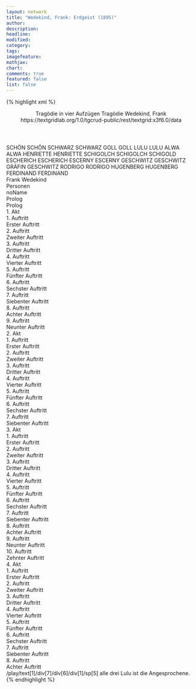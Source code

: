 ```yaml
---
layout: network
title: "Wedekind, Frank: Erdgeist (1895)"
author:
description:
headline:
modified:
category:
tags:
imagefeature: 
mathjax: 
chart: 
comments: true
featured: false
list: false
---
```

{% highlight xml %}
<?xml-model href="https://raw.githubusercontent.com/DLiNa/project/master/rules/lina.rnc"?><?xml-model href="https://raw.githubusercontent.com/DLiNa/project/master/rules/lina.sch"?>
<play xmlns="http://lina.digital">
  <header>
    <title>Erdgeist</title>
  	<subtitle>Tragödie in vier Aufzügen</subtitle>
  	<genretitle>Tragödie</genretitle>
    <author>Wedekind, Frank</author>
  	<date when="1895" type="written"/>
  	<date when="1895" type="print"/>
  	<date when="1898" type="premiere"/>
  	<source>https://textgridlab.org/1.0/tgcrud-public/rest/textgrid:x3f6.0/data</source>
  </header>
  <personae>
    <character>
      <name>SCHÖN</name>
      <alias xml:id="schön">
        <name>SCHÖN</name>
      </alias>
    </character>
    <character>
      <name>SCHWARZ</name>
      <alias xml:id="schwarz">
        <name>SCHWARZ</name>
      </alias>
    </character>
    <character>
      <name>GOLL</name>
      <alias xml:id="goll">
        <name>GOLL</name>
      </alias>
    </character>
    <character>
      <name>LULU</name>
      <alias xml:id="lulu">
        <name>LULU</name>
      </alias>
    </character>
    <character>
      <name>ALWA</name>
      <alias xml:id="alwa">
        <name>ALWA</name>
      </alias>
    </character>
    <character>
      <name>HENRIETTE</name>
      <alias xml:id="henriette">
        <name>HENRIETTE</name>
      </alias>
    </character>
    <character>
      <name>SCHIGOLCH</name>
      <alias xml:id="schigolch">
        <name>SCHIGOLCH</name>
      </alias>
    	<alias xml:id="schigold">
    		<name>SCHIGOLD</name>
    	</alias>
    </character>
    <character>
      <name>ESCHERICH</name>
      <alias xml:id="escherich">
        <name>ESCHERICH</name>
      </alias>
    </character>
    <character>
      <name>ESCERNY</name>
      <alias xml:id="escerny">
        <name>ESCERNY</name>
      </alias>
    </character>
    <character>
      <name>GESCHWITZ</name>
      <alias xml:id="geschwitz">
        <name>GESCHWITZ</name>
      </alias>
    	<alias xml:id="gräfin_geschwitz">
    		<name>GRÄFIN GESCHWITZ</name>
    	</alias>
    </character>
    <character>
      <name>RODRIGO</name>
      <alias xml:id="rodrigo">
        <name>RODRIGO</name>
      </alias>
    </character>
    <character>
      <name>HUGENBERG</name>
      <alias xml:id="hugenberg">
        <name>HUGENBERG</name>
      </alias>
    </character>
    <character>
      <name>FERDINAND</name>
      <alias xml:id="ferdinand">
        <name>FERDINAND</name>
      </alias>
    </character>
  </personae>
  <text>
    <div>
      <head>Frank Wedekind</head>
    </div>
    <div>
      <head>Personen</head>
      <div>
        <head>noName</head>
      </div>
    </div>
    <div>
      <head>Prolog</head>
      <div>
        <head>Prolog</head>
      </div>
    </div>
    <div>
      <head>1. Akt</head>
      <div>
        <head>1. Auftritt</head>
        <div>
          <head>Erster Auftritt</head>
          <sp who="#schön">
            <amount n="33" unit="speech_acts"/>
            <amount n="203" unit="words"/>
            <amount n="31" unit="lines"/>
            <amount n="1093" unit="chars"/>
          </sp>
          <sp who="#schwarz">
            <amount n="32" unit="speech_acts"/>
            <amount n="454" unit="words"/>
            <amount n="25" unit="lines"/>
            <amount n="2486" unit="chars"/>
          </sp>
        </div>
      </div>
      <div>
        <head>2. Auftritt</head>
        <div>
          <head>Zweiter Auftritt</head>
          <sp who="#schwarz">
            <amount n="15" unit="speech_acts"/>
            <amount n="138" unit="words"/>
            <amount n="12" unit="lines"/>
            <amount n="835" unit="chars"/>
          </sp>
          <sp who="#goll">
            <amount n="32" unit="speech_acts"/>
            <amount n="362" unit="words"/>
            <amount n="27" unit="lines"/>
            <amount n="2010" unit="chars"/>
          </sp>
          <sp who="#schön">
            <amount n="29" unit="speech_acts"/>
            <amount n="290" unit="words"/>
            <amount n="27" unit="lines"/>
            <amount n="1707" unit="chars"/>
          </sp>
          <sp who="#lulu">
            <amount n="26" unit="speech_acts"/>
            <amount n="176" unit="words"/>
            <amount n="26" unit="lines"/>
            <amount n="919" unit="chars"/>
          </sp>
        </div>
      </div>
      <div>
        <head>3. Auftritt</head>
        <div>
          <head>Dritter Auftritt</head>
          <sp who="#alwa">
            <amount n="20" unit="speech_acts"/>
            <amount n="201" unit="words"/>
            <amount n="17" unit="lines"/>
            <amount n="1136" unit="chars"/>
          </sp>
          <sp who="#schön">
            <amount n="8" unit="speech_acts"/>
            <amount n="59" unit="words"/>
            <amount n="8" unit="lines"/>
            <amount n="327" unit="chars"/>
          </sp>
          <sp who="#lulu">
            <amount n="3" unit="speech_acts"/>
            <amount n="27" unit="words"/>
            <amount n="3" unit="lines"/>
            <amount n="135" unit="chars"/>
          </sp>
          <sp who="#goll">
            <amount n="21" unit="speech_acts"/>
            <amount n="173" unit="words"/>
            <amount n="20" unit="lines"/>
            <amount n="958" unit="chars"/>
          </sp>
        </div>
      </div>
      <div>
        <head>4. Auftritt</head>
        <div>
          <head>Vierter Auftritt</head>
          <sp who="#schwarz">
            <amount n="53" unit="speech_acts"/>
            <amount n="377" unit="words"/>
            <amount n="49" unit="lines"/>
            <amount n="2151" unit="chars"/>
          </sp>
          <sp who="#lulu">
            <amount n="56" unit="speech_acts"/>
            <amount n="531" unit="words"/>
            <amount n="44" unit="lines"/>
            <amount n="2881" unit="chars"/>
          </sp>
          <sp who="#goll">
            <amount n="3" unit="speech_acts"/>
            <amount n="9" unit="words"/>
            <amount n="3" unit="lines"/>
            <amount n="45" unit="chars"/>
          </sp>
        </div>
      </div>
      <div>
        <head>5. Auftritt</head>
        <div>
          <head>Fünfter Auftritt</head>
          <sp who="#goll">
            <amount n="1" unit="speech_acts"/>
            <amount n="18" unit="words"/>
            <amount n="1" unit="lines"/>
            <amount n="96" unit="chars"/>
          </sp>
          <sp who="#schwarz">
            <amount n="6" unit="speech_acts"/>
            <amount n="68" unit="words"/>
            <amount n="4" unit="lines"/>
            <amount n="384" unit="chars"/>
          </sp>
          <sp who="#lulu">
            <amount n="5" unit="speech_acts"/>
            <amount n="26" unit="words"/>
            <amount n="5" unit="lines"/>
            <amount n="137" unit="chars"/>
          </sp>
        </div>
      </div>
      <div>
        <head>6. Auftritt</head>
        <div>
          <head>Sechster Auftritt</head>
          <sp who="#lulu">
            <amount n="1" unit="speech_acts"/>
            <amount n="103" unit="words"/>
            <amount n="504" unit="chars"/>
          </sp>
        </div>
      </div>
      <div>
        <head>7. Auftritt</head>
        <div>
          <head>Siebenter Auftritt</head>
          <sp who="#schwarz">
            <amount n="37" unit="speech_acts"/>
            <amount n="187" unit="words"/>
            <amount n="37" unit="lines"/>
            <amount n="1031" unit="chars"/>
          </sp>
          <sp who="#lulu">
            <amount n="35" unit="speech_acts"/>
            <amount n="180" unit="words"/>
            <amount n="35" unit="lines"/>
            <amount n="921" unit="chars"/>
          </sp>
        </div>
      </div>
      <div>
        <head>8. Auftritt</head>
        <div>
          <head>Achter Auftritt</head>
          <sp who="#schwarz">
            <amount n="1" unit="speech_acts"/>
            <amount n="138" unit="words"/>
            <amount n="714" unit="chars"/>
          </sp>
        </div>
      </div>
      <div>
        <head>9. Auftritt</head>
        <div>
          <head>Neunter Auftritt</head>
          <sp who="#lulu">
            <amount n="1" unit="speech_acts"/>
            <amount n="9" unit="words"/>
            <amount n="1" unit="lines"/>
            <amount n="49" unit="chars"/>
          </sp>
        </div>
      </div>
    </div>
    <div>
      <head>2. Akt</head>
      <div>
        <head>1. Auftritt</head>
        <div>
          <head>Erster Auftritt</head>
          <sp who="#schwarz">
            <amount n="25" unit="speech_acts"/>
            <amount n="348" unit="words"/>
            <amount n="16" unit="lines"/>
            <amount n="2011" unit="chars"/>
          </sp>
          <sp who="#lulu">
            <amount n="26" unit="speech_acts"/>
            <amount n="168" unit="words"/>
            <amount n="24" unit="lines"/>
            <amount n="924" unit="chars"/>
          </sp>
          <sp who="#henriette">
            <amount n="1" unit="speech_acts"/>
            <amount n="18" unit="words"/>
            <amount n="1" unit="lines"/>
            <amount n="97" unit="chars"/>
          </sp>
        </div>
      </div>
      <div>
        <head>2. Auftritt</head>
        <div>
          <head>Zweiter Auftritt</head>
          <sp who="#schigolch">
            <amount n="41" unit="speech_acts"/>
            <amount n="612" unit="words"/>
            <amount n="28" unit="lines"/>
            <amount n="3313" unit="chars"/>
          </sp>
          <sp who="#lulu">
            <amount n="40" unit="speech_acts"/>
            <amount n="220" unit="words"/>
            <amount n="40" unit="lines"/>
            <amount n="1170" unit="chars"/>
          </sp>
        </div>
      </div>
      <div>
        <head>3. Auftritt</head>
        <div>
          <head>Dritter Auftritt</head>
          <sp who="#schön">
            <amount n="39" unit="speech_acts"/>
            <amount n="658" unit="words"/>
            <amount n="28" unit="lines"/>
            <amount n="3604" unit="chars"/>
          </sp>
          <sp who="#lulu">
            <amount n="38" unit="speech_acts"/>
            <amount n="742" unit="words"/>
            <amount n="27" unit="lines"/>
            <amount n="3938" unit="chars"/>
          </sp>
        </div>
      </div>
      <div>
        <head>4. Auftritt</head>
        <div>
          <head>Vierter Auftritt</head>
          <sp who="#schwarz">
            <amount n="50" unit="speech_acts"/>
            <amount n="279" unit="words"/>
            <amount n="49" unit="lines"/>
            <amount n="1463" unit="chars"/>
          </sp>
          <sp who="#lulu">
            <amount n="3" unit="speech_acts"/>
            <amount n="12" unit="words"/>
            <amount n="3" unit="lines"/>
            <amount n="67" unit="chars"/>
          </sp>
          <sp who="#schön">
            <amount n="50" unit="speech_acts"/>
            <amount n="812" unit="words"/>
            <amount n="32" unit="lines"/>
            <amount n="4463" unit="chars"/>
          </sp>
        </div>
      </div>
      <div>
        <head>5. Auftritt</head>
        <div>
          <head>Fünfter Auftritt</head>
          <sp who="#schön">
            <amount n="10" unit="speech_acts"/>
            <amount n="81" unit="words"/>
            <amount n="9" unit="lines"/>
            <amount n="427" unit="chars"/>
          </sp>
          <sp who="#lulu">
            <amount n="8" unit="speech_acts"/>
            <amount n="25" unit="words"/>
            <amount n="7" unit="lines"/>
            <amount n="160" unit="chars"/>
          </sp>
        </div>
      </div>
      <div>
        <head>6. Auftritt</head>
        <div>
          <head>Sechster Auftritt</head>
          <sp who="#schön">
            <amount n="36" unit="speech_acts"/>
            <amount n="300" unit="words"/>
            <amount n="28" unit="lines"/>
            <amount n="1609" unit="chars"/>
          </sp>
          <sp who="#alwa">
            <amount n="25" unit="speech_acts"/>
            <amount n="152" unit="words"/>
            <amount n="25" unit="lines"/>
            <amount n="840" unit="chars"/>
          </sp>
          <sp who="#lulu">
            <amount n="25" unit="speech_acts"/>
            <amount n="154" unit="words"/>
            <amount n="24" unit="lines"/>
            <amount n="846" unit="chars"/>
          </sp>
          <sp who="#henriette">
            <amount n="4" unit="speech_acts"/>
            <amount n="15" unit="words"/>
            <amount n="2" unit="lines"/>
            <amount n="84" unit="chars"/>
          </sp>
        </div>
      </div>
      <div>
        <head>7. Auftritt</head>
        <div>
          <head>Siebenter Auftritt</head>
          <sp who="#escherich">
            <amount n="11" unit="speech_acts"/>
            <amount n="112" unit="words"/>
            <amount n="10" unit="lines"/>
            <amount n="659" unit="chars"/>
          </sp>
          <sp who="#schön">
            <amount n="10" unit="speech_acts"/>
            <amount n="49" unit="words"/>
            <amount n="9" unit="lines"/>
            <amount n="306" unit="chars"/>
          </sp>
        </div>
      </div>
    </div>
    <div>
      <head>3. Akt</head>
      <div>
        <head>1. Auftritt</head>
        <div>
          <head>Erster Auftritt</head>
          <sp who="#alwa">
            <amount n="39" unit="speech_acts"/>
            <amount n="455" unit="words"/>
            <amount n="34" unit="lines"/>
            <amount n="2464" unit="chars"/>
          </sp>
          <sp who="#lulu">
            <amount n="35" unit="speech_acts"/>
            <amount n="436" unit="words"/>
            <amount n="30" unit="lines"/>
            <amount n="2369" unit="chars"/>
          </sp>
          <sp who="#schön">
            <amount n="11" unit="speech_acts"/>
            <amount n="134" unit="words"/>
            <amount n="7" unit="lines"/>
            <amount n="745" unit="chars"/>
          </sp>
        </div>
      </div>
      <div>
        <head>2. Auftritt</head>
        <div>
          <head>Zweiter Auftritt</head>
          <sp who="#alwa">
            <amount n="1" unit="speech_acts"/>
            <amount n="111" unit="words"/>
            <amount n="637" unit="chars"/>
          </sp>
        </div>
      </div>
      <div>
        <head>3. Auftritt</head>
        <div>
          <head>Dritter Auftritt</head>
          <sp who="#alwa">
            <amount n="7" unit="speech_acts"/>
            <amount n="87" unit="words"/>
            <amount n="5" unit="lines"/>
            <amount n="461" unit="chars"/>
          </sp>
          <sp who="#escerny">
            <amount n="6" unit="speech_acts"/>
            <amount n="95" unit="words"/>
            <amount n="5" unit="lines"/>
            <amount n="505" unit="chars"/>
          </sp>
        </div>
      </div>
      <div>
        <head>4. Auftritt</head>
        <div>
          <head>Vierter Auftritt</head>
          <sp who="#lulu">
            <amount n="5" unit="speech_acts"/>
            <amount n="47" unit="words"/>
            <amount n="4" unit="lines"/>
            <amount n="248" unit="chars"/>
          </sp>
          <sp who="#escerny">
            <amount n="3" unit="speech_acts"/>
            <amount n="13" unit="words"/>
            <amount n="3" unit="lines"/>
            <amount n="76" unit="chars"/>
          </sp>
          <sp who="#alwa">
            <amount n="4" unit="speech_acts"/>
            <amount n="23" unit="words"/>
            <amount n="4" unit="lines"/>
            <amount n="128" unit="chars"/>
          </sp>
        </div>
      </div>
      <div>
        <head>5. Auftritt</head>
        <div>
          <head>Fünfter Auftritt</head>
          <sp who="#lulu">
            <amount n="14" unit="speech_acts"/>
            <amount n="211" unit="words"/>
            <amount n="10" unit="lines"/>
            <amount n="1148" unit="chars"/>
          </sp>
          <sp who="#escerny">
            <amount n="14" unit="speech_acts"/>
            <amount n="518" unit="words"/>
            <amount n="6" unit="lines"/>
            <amount n="3042" unit="chars"/>
          </sp>
        </div>
      </div>
      <div>
        <head>6. Auftritt</head>
        <div>
          <head>Sechster Auftritt</head>
          <sp who="#escerny">
            <amount n="1" unit="speech_acts"/>
            <amount n="91" unit="words"/>
            <amount n="498" unit="chars"/>
          </sp>
        </div>
      </div>
      <div>
        <head>7. Auftritt</head>
        <div>
          <head>Siebenter Auftritt</head>
          <sp who="#alwa">
            <amount n="10" unit="speech_acts"/>
            <amount n="93" unit="words"/>
            <amount n="10" unit="lines"/>
            <amount n="499" unit="chars"/>
          </sp>
          <sp who="#escerny">
            <amount n="9" unit="speech_acts"/>
            <amount n="66" unit="words"/>
            <amount n="9" unit="lines"/>
            <amount n="338" unit="chars"/>
          </sp>
        </div>
      </div>
      <div>
        <head>8. Auftritt</head>
        <div>
          <head>Achter Auftritt</head>
        </div>
      </div>
      <div>
        <head>9. Auftritt</head>
        <div>
          <head>Neunter Auftritt</head>
          <sp who="#alwa">
            <amount n="8" unit="speech_acts"/>
            <amount n="93" unit="words"/>
            <amount n="7" unit="lines"/>
            <amount n="536" unit="chars"/>
          </sp>
          <sp who="#lulu">
            <amount n="9" unit="speech_acts"/>
            <amount n="72" unit="words"/>
            <amount n="8" unit="lines"/>
            <amount n="371" unit="chars"/>
          </sp>
          <sp who="#schön">
            <amount n="5" unit="speech_acts"/>
            <amount n="78" unit="words"/>
            <amount n="3" unit="lines"/>
            <amount n="387" unit="chars"/>
          </sp>
        </div>
      </div>
      <div>
        <head>10. Auftritt</head>
        <div>
          <head>Zehnter Auftritt</head>
          <sp who="#lulu">
            <amount n="40" unit="speech_acts"/>
            <amount n="994" unit="words"/>
            <amount n="25" unit="lines"/>
            <amount n="5358" unit="chars"/>
          </sp>
          <sp who="#schön">
            <amount n="40" unit="speech_acts"/>
            <amount n="499" unit="words"/>
            <amount n="34" unit="lines"/>
            <amount n="2663" unit="chars"/>
          </sp>
        </div>
      </div>
    </div>
    <div>
      <head>4. Akt</head>
      <div>
        <head>1. Auftritt</head>
        <div>
          <head>Erster Auftritt</head>
          <sp who="#geschwitz">
            <amount n="7" unit="speech_acts"/>
            <amount n="88" unit="words"/>
            <amount n="6" unit="lines"/>
            <amount n="479" unit="chars"/>
          </sp>
          <sp who="#schön">
            <amount n="3" unit="speech_acts"/>
            <amount n="18" unit="words"/>
            <amount n="3" unit="lines"/>
            <amount n="119" unit="chars"/>
          </sp>
          <sp who="#lulu">
            <amount n="5" unit="speech_acts"/>
            <amount n="29" unit="words"/>
            <amount n="5" unit="lines"/>
            <amount n="158" unit="chars"/>
          </sp>
        </div>
      </div>
      <div>
        <head>2. Auftritt</head>
        <div>
          <head>Zweiter Auftritt</head>
          <sp who="#schön">
            <amount n="1" unit="speech_acts"/>
            <amount n="166" unit="words"/>
            <amount n="957" unit="chars"/>
          </sp>
        </div>
      </div>
      <div>
        <head>3. Auftritt</head>
        <div>
          <head>Dritter Auftritt</head>
          <sp who="#lulu">
            <amount n="11" unit="speech_acts"/>
            <amount n="114" unit="words"/>
            <amount n="9" unit="lines"/>
            <amount n="613" unit="chars"/>
          </sp>
          <sp who="#schön">
            <amount n="10" unit="speech_acts"/>
            <amount n="95" unit="words"/>
            <amount n="9" unit="lines"/>
            <amount n="506" unit="chars"/>
          </sp>
        </div>
      </div>
      <div>
        <head>4. Auftritt</head>
        <div>
          <head>Vierter Auftritt</head>
          <sp who="#gräfin_geschwitz">
            <amount n="1" unit="speech_acts"/>
            <amount n="10" unit="words"/>
            <amount n="1" unit="lines"/>
            <amount n="64" unit="chars"/>
          </sp>
        </div>
      </div>
      <div>
        <head>5. Auftritt</head>
        <div>
          <head>Fünfter Auftritt</head>
          <sp who="#schigolch">
            <amount n="13" unit="speech_acts"/>
            <amount n="200" unit="words"/>
            <amount n="8" unit="lines"/>
            <amount n="1147" unit="chars"/>
          </sp>
          <sp who="#rodrigo">
            <amount n="15" unit="speech_acts"/>
            <amount n="170" unit="words"/>
            <amount n="12" unit="lines"/>
            <amount n="951" unit="chars"/>
          </sp>
          <sp who="#hugenberg">
            <amount n="10" unit="speech_acts"/>
            <amount n="97" unit="words"/>
            <amount n="9" unit="lines"/>
            <amount n="539" unit="chars"/>
          </sp>
          <sp who="#schigold">
            <amount n="1" unit="speech_acts"/>
            <amount n="9" unit="words"/>
            <amount n="1" unit="lines"/>
            <amount n="49" unit="chars"/>
          </sp>
        </div>
      </div>
      <div>
        <head>6. Auftritt</head>
        <div>
          <head>Sechster Auftritt</head>
          <sp who="#lulu">
            <amount n="16" unit="speech_acts"/>
            <amount n="108" unit="words"/>
            <amount n="16" unit="lines"/>
            <amount n="625" unit="chars"/>
          </sp>
          <sp who="#schigolch">
            <amount n="15" unit="speech_acts"/>
            <amount n="122" unit="words"/>
            <amount n="14" unit="lines"/>
            <amount n="651" unit="chars"/>
          </sp>
          <sp who="#rodrigo">
            <amount n="15" unit="speech_acts"/>
            <amount n="129" unit="words"/>
            <amount n="15" unit="lines"/>
            <amount n="690" unit="chars"/>
          </sp>
          <sp who="#hugenberg">
            <amount n="3" unit="speech_acts"/>
            <amount n="19" unit="words"/>
            <amount n="3" unit="lines"/>
            <amount n="104" unit="chars"/>
          </sp>
          <sp who="#schigolch #rodrigo #hugenberg">
            <amount n="1" unit="speech_acts"/>
            <amount n="2" unit="words"/>
            <amount n="1" unit="lines"/>
            <amount n="12" unit="chars"/>
          </sp>
          <sp who="#ferdinand">
            <amount n="1" unit="speech_acts"/>
            <amount n="4" unit="words"/>
            <amount n="1" unit="lines"/>
            <amount n="18" unit="chars"/>
          </sp>
        </div>
      </div>
      <div>
        <head>7. Auftritt</head>
        <div>
          <head>Siebenter Auftritt</head>
          <sp who="#alwa">
            <amount n="13" unit="speech_acts"/>
            <amount n="147" unit="words"/>
            <amount n="10" unit="lines"/>
            <amount n="825" unit="chars"/>
          </sp>
          <sp who="#lulu">
            <amount n="11" unit="speech_acts"/>
            <amount n="155" unit="words"/>
            <amount n="9" unit="lines"/>
            <amount n="850" unit="chars"/>
          </sp>
          <sp who="#ferdinand">
            <amount n="2" unit="speech_acts"/>
            <amount n="11" unit="words"/>
            <amount n="2" unit="lines"/>
            <amount n="52" unit="chars"/>
          </sp>
        </div>
      </div>
      <div>
        <head>8. Auftritt</head>
        <div>
          <head>Achter Auftritt</head>
          <sp who="#schön">
            <amount n="33" unit="speech_acts"/>
            <amount n="747" unit="words"/>
            <amount n="21" unit="lines"/>
            <amount n="4152" unit="chars"/>
          </sp>
          <sp who="#alwa">
            <amount n="29" unit="speech_acts"/>
            <amount n="293" unit="words"/>
            <amount n="21" unit="lines"/>
            <amount n="1627" unit="chars"/>
          </sp>
          <sp who="#lulu">
            <amount n="44" unit="speech_acts"/>
            <amount n="511" unit="words"/>
            <amount n="37" unit="lines"/>
            <amount n="2704" unit="chars"/>
          </sp>
          <sp who="#ferdinand">
            <amount n="2" unit="speech_acts"/>
            <amount n="15" unit="words"/>
            <amount n="2" unit="lines"/>
            <amount n="78" unit="chars"/>
          </sp>
          <sp who="#rodrigo">
            <amount n="5" unit="speech_acts"/>
            <amount n="23" unit="words"/>
            <amount n="4" unit="lines"/>
            <amount n="132" unit="chars"/>
          </sp>
          <sp who="#hugenberg">
            <amount n="4" unit="speech_acts"/>
            <amount n="12" unit="words"/>
            <amount n="4" unit="lines"/>
            <amount n="68" unit="chars"/>
          </sp>
          <sp who="#geschwitz">
            <amount n="3" unit="speech_acts"/>
            <amount n="15" unit="words"/>
            <amount n="3" unit="lines"/>
            <amount n="66" unit="chars"/>
          </sp>
        </div>
      </div>
    </div>
  </text>
	<documentation>
		<change n="1" who="dariokampkaspar" type="expandCollective">
			<path>/play/text[1]/div[7]/div[6]/div[1]/sp[5]</path>
			<orig>alle drei</orig>
			<comment>Lulu ist die Angesprochene.</comment>
		</change>
	</documentation>
</play>
{% endhighlight %}